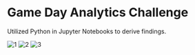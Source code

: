 # Game Day Analytics Challenge

Utilized Python in Jupyter Notebooks to derive findings.

![1](https://github.com/user-attachments/assets/5d2a562d-23aa-4fe9-be5f-faedc81ef969)
![2](https://github.com/user-attachments/assets/30dad754-8217-47e4-9fc7-3fab6df82b09)
![3](https://github.com/user-attachments/assets/399e8dfe-61b0-45ee-89d5-834f5325aa0c)
